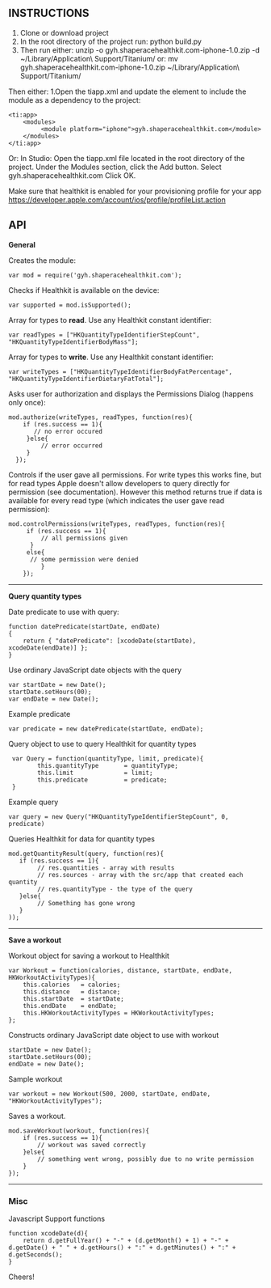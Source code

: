 

INSTRUCTIONS
-----------

1. Clone or download project
2. In the root directory of the project run: python build.py
3. Then run either:
unzip -o gyh.shaperacehealthkit.com-iphone-1.0.zip -d ~/Library/Application\ Support/Titanium/
or:
mv gyh.shaperacehealthkit.com-iphone-1.0.zip ~/Library/Application\ Support/Titanium/

Then either:
1.Open the tiapp.xml and update the <modules/> element to include the module as a dependency to the project: 

	<ti:app>
     	<modules>
       		 <module platform="iphone">gyh.shaperacehealthkit.com</module>
    	</modules>
	</ti:app>

Or:
In Studio:
Open the tiapp.xml file located in the root directory of the project.
Under the Modules section, click the Add button.
Select gyh.shaperacehealthkit.com
Click OK.


Make sure that healthkit is enabled for your provisioning profile for your app
https://developer.apple.com/account/ios/profile/profileList.action


API
-----------

**General**

Creates the module:
	
    var mod = require('gyh.shaperacehealthkit.com');
	
 
 
Checks if Healthkit is available on the device:

	var supported = mod.isSupported();



Array for types to **read**. Use any Healthkit constant identifier:

	var readTypes = ["HKQuantityTypeIdentifierStepCount", 	"HKQuantityTypeIdentifierBodyMass"];



Array for types to **write**. Use any Healthkit constant identifier:

    var writeTypes = ["HKQuantityTypeIdentifierBodyFatPercentage", "HKQuantityTypeIdentifierDietaryFatTotal"];



Asks user for authorization and displays the Permissions Dialog (happens only once):

	mod.authorize(writeTypes, readTypes, function(res){
      	if (res.success == 1){
       	   // no error occured
     	 }else{
     	     // error occurred
     	 }
	  });


Controls if the user gave all permissions. For write types this works fine, but for  read types Apple doesn't allow developers to query directly for permission (see documentation). 
However this method returns true if data is available for every read type 
(which indicates the user gave read permission):

	mod.controlPermissions(writeTypes, readTypes, function(res){
     	 if (res.success == 1){
         	 // all permissions given
    	  }
     	 else{
          // some permission were denied
     		 }
 		});

-----
**Query quantity types**


Date predicate to use with query:

    function datePredicate(startDate, endDate)
    {
        return { "datePredicate": [xcodeDate(startDate), xcodeDate(endDate)] };
    }

Use ordinary JavaScript date objects with the query

    var startDate = new Date(); 
    startDate.setHours(00);
    var endDate = new Date();


Example  predicate

	var predicate = new datePredicate(startDate, endDate);


Query object to use to query Healthkit for quantity types

     var Query = function(quantityType, limit, predicate){
            this.quantityType   	= quantityType;
            this.limit              = limit;
            this.predicate          = predicate;
     }


Example query 

	var query = new Query("HKQuantityTypeIdentifierStepCount", 0, predicate)

 
 Queries Healthkit for data for quantity types
 
 	mod.getQuantityResult(query, function(res){
       if (res.success == 1){
       		// res.quantities - array with results
  			// res.sources - array with the src/app that created each quantity
 	 		// res.quantityType - the type of the query 
       }else{
       		// Something has gone wrong
       }
	));
 
---- 
**Save a workout**


Workout object for saving a workout to Healthkit

	var Workout = function(calories, distance, startDate, endDate, HKWorkoutActivityTypes){
        this.calories   = calories;
        this.distance   = distance;
        this.startDate  = startDate;
        this.endDate    = endDate;
        this.HKWorkoutActivityTypes = HKWorkoutActivityTypes;
	};


Constructs ordinary JavaScript date object to use with workout

    startDate = new Date(); 
    startDate.setHours(00);
    endDate = new Date();


Sample workout 

    var workout = new Workout(500, 2000, startDate, endDate, "HKWorkoutActivityTypes");


Saves a workout. 

	mod.saveWorkout(workout, function(res){
		if (res.success == 1){
			// workout was saved correctly
		}else{
			// something went wrong, possibly due to no write permission 
		}
	});

-----
### **Misc**


Javascript Support functions 

	function xcodeDate(d){
        return d.getFullYear() + "-" + (d.getMonth() + 1) + "-" + d.getDate() + " " + d.getHours() + ":" + d.getMinutes() + ":" + d.getSeconds();
	}


Cheers!
